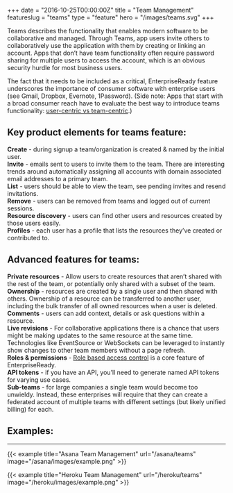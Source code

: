 +++
date = "2016-10-25T00:00:00Z"
title = "Team Management"
featureslug = "teams"
type = "feature"
hero = "/images/teams.svg"
+++

Teams describes the functionality that enables modern software to be collaborative and managed. Through Teams, app users invite others to collaboratively use the application with them by creating or linking an account. Apps that don’t have team functionality often require password sharing for multiple users to access the account, which is an obvious security hurdle for most business users.

The fact that it needs to be included as a critical, EnterpriseReady feature underscores the importance of consumer software with enterprise users (see Gmail, Dropbox, Evernote, 1Password). (Side note: Apps that start with a broad consumer reach have to evaluate the best way to introduce teams functionality: [user-centric vs team-centric](/blog/user-centric-v-team-centric).)

## Key product elements for teams feature:
**Create** - during signup a team/organization is created & named by the initial user.  
**Invite** - emails sent to users to invite them to the team. There are interesting trends around automatically assigning all accounts with domain associated email addresses to a primary team.  
**List** - users should be able to view the team, see pending invites and resend invitations.  
**Remove** - users can be removed from teams and logged out of current sessions.  
**Resource discovery** - users can find other users and resources created by those users easily.  
**Profiles** - each user has a profile that lists the resources they’ve created or contributed to.  

## Advanced features for teams:
**Private resources** - Allow users to create resources that aren’t shared with the rest of the team, or potentially only shared with a subset of the team.  
**Ownership** - resources are created by a single user and then shared with others. Ownership of a resource can be transferred to another user, including the bulk transfer of all owned resources when a user is deleted.  
**Comments** - users can add context, details or ask questions within a resource.  
**Live revisions** - For collaborative applications there is a chance that users might be making updates to the same resource at the same time. Technologies like EventSource or WebSockets can be leveraged to instantly show changes to other team members without a page refresh.  
**Roles & permissions** - [Role based access control](/features/role-based-access-control) is a core feature of EnterpriseReady.  
**API tokens** - if you have an API, you’ll need to generate named API tokens for varying use cases.  
**Sub-teams** - for large companies a single team would become too unwieldy. Instead, these enterprises will require that they can create a federated account of multiple teams with different settings (but likely unified billing) for each.  


## Examples:
----   
{{< example title="Asana Team Management" url="/asana/teams" image="/asana/images/example.png" >}}

{{< example title="Heroku Team Management" url="/heroku/teams" image="/heroku/images/example.png" >}}
